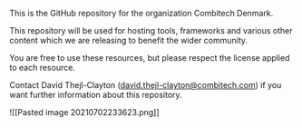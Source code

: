This is the GitHub repository for the organization Combitech Denmark.

This repository will be used for hosting tools, frameworks and various other content which we are releasing to benefit the wider community.

You are free to use these resources, but please respect the license applied to each resource.

Contact David Thejl-Clayton (david.thejl-clayton@combitech.com) if you want further information about this repository.


![[Pasted image 20210702233623.png]]